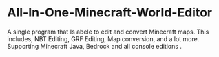 # All-In-One-Minecraft-World-Editor
A single program that Is abele to edit and convert Minecraft maps. This includes, NBT Editing, GRF Editing, Map conversion, and a lot more. Supporting Minecraft Java, Bedrock and all console editions .
